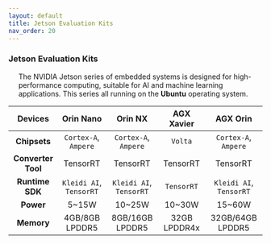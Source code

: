 ```yaml
---
layout: default
title: Jetson Evaluation Kits
nav_order: 20
---
```


### Jetson Evaluation Kits

<div style="margin-left: 20px;">
<p>The NVIDIA Jetson series of embedded systems is designed for high-performance computing, suitable for AI and machine learning applications. This series all running on the <strong>Ubuntu</strong> operating system.</p>
</div>

|  Devices     | Orin Nano     | Orin NX          | AGX Xavier        | AGX Orin          |
|:------------:|:-------------:|:----------------:|:-----------------:|:-----------------:|
| **Chipsets**         | `Cortex-A`, `Ampere` | `Cortex-A`, `Ampere` | `Volta`         | `Cortex-A`, `Ampere` |
| **Converter Tool**   | TensorRT             | TensorRT             | TensorRT        | TensorRT             |
| **Runtime SDK**      | `Kleidi AI`, `TensorRT` | `Kleidi AI`, `TensorRT`| `TensorRT` | `Kleidi AI`, `TensorRT` |
| **Power**            | 5~15W               | 10~25W              | 10~30W            | 15~60W               |
| **Memory**           | 4GB/8GB LPDDR5      | 8GB/16GB LPDDR5     | 32GB LPDDR4x      | 32GB/64GB LPDDR5     |